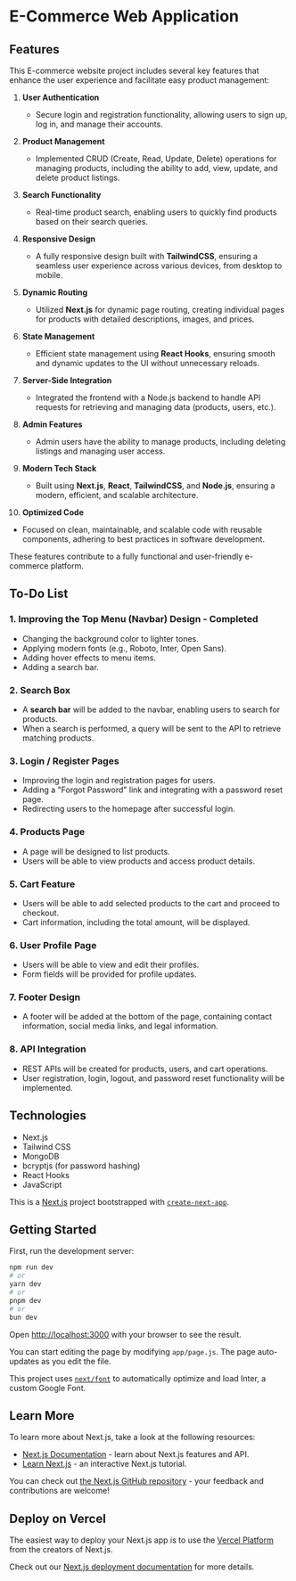 # E-Commerce Web Application

## Features

This E-commerce website project includes several key features that enhance the user experience and facilitate easy product management:

1. **User Authentication**

   - Secure login and registration functionality, allowing users to sign up, log in, and manage their accounts.

2. **Product Management**

   - Implemented CRUD (Create, Read, Update, Delete) operations for managing products, including the ability to add, view, update, and delete product listings.

3. **Search Functionality**

   - Real-time product search, enabling users to quickly find products based on their search queries.

4. **Responsive Design**

   - A fully responsive design built with **TailwindCSS**, ensuring a seamless user experience across various devices, from desktop to mobile.

5. **Dynamic Routing**

   - Utilized **Next.js** for dynamic page routing, creating individual pages for products with detailed descriptions, images, and prices.

6. **State Management**

   - Efficient state management using **React Hooks**, ensuring smooth and dynamic updates to the UI without unnecessary reloads.

7. **Server-Side Integration**

   - Integrated the frontend with a Node.js backend to handle API requests for retrieving and managing data (products, users, etc.).

8. **Admin Features**

   - Admin users have the ability to manage products, including deleting listings and managing user access.

9. **Modern Tech Stack**

   - Built using **Next.js**, **React**, **TailwindCSS**, and **Node.js**, ensuring a modern, efficient, and scalable architecture.

10. **Optimized Code**

- Focused on clean, maintainable, and scalable code with reusable components, adhering to best practices in software development.

These features contribute to a fully functional and user-friendly e-commerce platform.

## To-Do List

### 1. Improving the Top Menu (Navbar) Design - **Completed**

- Changing the background color to lighter tones.
- Applying modern fonts (e.g., Roboto, Inter, Open Sans).
- Adding hover effects to menu items.
- Adding a search bar.

### 2. Search Box

- A **search bar** will be added to the navbar, enabling users to search for products.
- When a search is performed, a query will be sent to the API to retrieve matching products.

### 3. Login / Register Pages

- Improving the login and registration pages for users.
- Adding a "Forgot Password" link and integrating with a password reset page.
- Redirecting users to the homepage after successful login.

### 4. Products Page

- A page will be designed to list products.
- Users will be able to view products and access product details.

### 5. Cart Feature

- Users will be able to add selected products to the cart and proceed to checkout.
- Cart information, including the total amount, will be displayed.

### 6. User Profile Page

- Users will be able to view and edit their profiles.
- Form fields will be provided for profile updates.

### 7. Footer Design

- A footer will be added at the bottom of the page, containing contact information, social media links, and legal information.

### 8. API Integration

- REST APIs will be created for products, users, and cart operations.
- User registration, login, logout, and password reset functionality will be implemented.

## Technologies

- Next.js
- Tailwind CSS
- MongoDB
- bcryptjs (for password hashing)
- React Hooks
- JavaScript

This is a [Next.js](https://nextjs.org/) project bootstrapped with [`create-next-app`](https://github.com/vercel/next.js/tree/canary/packages/create-next-app).

## Getting Started

First, run the development server:

```bash
npm run dev
# or
yarn dev
# or
pnpm dev
# or
bun dev
```

Open [http://localhost:3000](http://localhost:3000) with your browser to see the result.

You can start editing the page by modifying `app/page.js`. The page auto-updates as you edit the file.

This project uses [`next/font`](https://nextjs.org/docs/basic-features/font-optimization) to automatically optimize and load Inter, a custom Google Font.

## Learn More

To learn more about Next.js, take a look at the following resources:

- [Next.js Documentation](https://nextjs.org/docs) - learn about Next.js features and API.
- [Learn Next.js](https://nextjs.org/learn) - an interactive Next.js tutorial.

You can check out [the Next.js GitHub repository](https://github.com/vercel/next.js/) - your feedback and contributions are welcome!

## Deploy on Vercel

The easiest way to deploy your Next.js app is to use the [Vercel Platform](https://vercel.com/new?utm_medium=default-template&filter=next.js&utm_source=create-next-app&utm_campaign=create-next-app-readme) from the creators of Next.js.

Check out our [Next.js deployment documentation](https://nextjs.org/docs/deployment) for more details.
